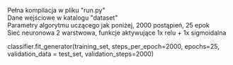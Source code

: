 Pełna kompilacja w pliku "run.py"  
Dane wejściowe w katalogu "dataset"  
Parametry algorytmu uczącego jak poniżej, 2000 postąpień, 25 epok  
Sieć neuronowa 2 warstwowa, funkcje aktywujące 1x relu + 1x sigmoidalna  

classifier.fit_generator(training_set,
                    steps_per_epoch=2000,
                    epochs=25,
                    validation_data = test_set,
                    validation_steps=2000)
